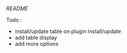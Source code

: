 *README*

Todo :
- install/update table on plugin install/update
- add table display
- add more options